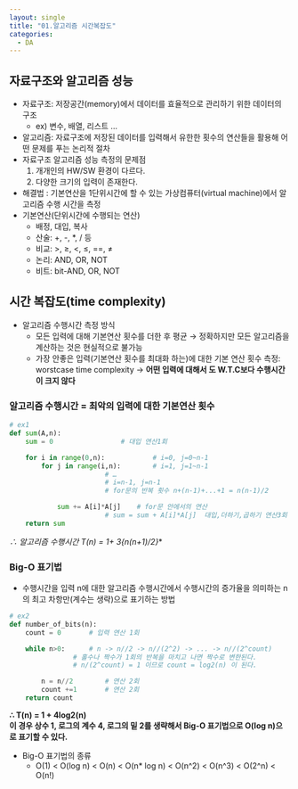 ```yaml
---
layout: single
title: "01.알고리즘 시간복잡도"
categories: 
  - DA
---
```



## 자료구조와 알고리즘 성능

- 자료구조: 저장공간(memory)에서 데이터를 효율적으로 관리하기 위한 데이터의 구조
    - ex) 변수, 배열, 리스트 …
- 알고리즘: 자료구조에 저장된 데이터를 입력해서 유한한 횟수의 연산들을 활용해 어떤 문제를 푸는 논리적 절차
- 자료구조 알고리즘 성능 측정의 문제점
    1. 개개인의 HW/SW 환경이 다르다.
    2. 다양한 크기의 입력이 존재한다.
- 해결법 : 기본연산을 1단위시간에 할 수 있는 가상컴퓨터(virtual machine)에서 알고리즘 수행 시간을 측정
- 기본연산(단위시간에 수행되는 연산)
    - 배정, 대입, 복사
    - 산술: +, -, *, / 등
    - 비교: >, ≥, <, ≤, ==, ≠
    - 논리: AND, OR, NOT
    - 비트: bit-AND, OR, NOT

## 시간 복잡도(time complexity)

- 알고리즘 수행시간 측정 방식
    - 모든 입력에 대해 기본연산 횟수를 더한 후 평균 → 정확하지만 모든 알고리즘을 계산하는 것은 현실적으로 불가능
    - 가장 안좋은 입력(기본연산 횟수를 최대화 하는)에 대한 기본 연산 횟수 측정: worstcase time complexity → **어떤 입력에 대해서 도 W.T.C보다 수행시간이 크지 않다**

### 알고리즘 수행시간 = 최악의 입력에 대한 기본연산 횟수

```python
# ex1
def sum(A,n):
	sum = 0					# 대입 연산1회

	for i in range(0,n):       		# i=0, j=0~n-1
		for j in range(i,n):    	# i=1, j=1~n-1
						# …
						# i=n-1, j=n-1
						# for문의 반복 횟수 n+(n-1)+...+1 = n(n-1)/2

			sum += A[i]*A[j]  	# for문 안에서의 연산
						# sum = sum + A[i]*A[j]  대입,더하기,곱하기 연산3회
	return sum
```

**∴ 알고리즘 수행시간 T(n) =  1+ 3*{n(n+1)/2}** 

### Big-O 표기법

- 수행시간을 입력 n에 대한 알고리즘 수행시간에서 수행시간의 증가율을 의미하는 n의 최고 차항만(계수는 생략)으로 표기하는 방법

```python
# ex2
def number_of_bits(n):
	count = 0		# 입력 연산 1회

	while n>0:		# n -> n//2 -> n//(2^2) -> ... -> n//(2^count)
				# 홀수나 짝수가 1회의 반복을 마치고 나면 짝수로 변한된다.
				# n/(2^count) = 1 이므로 count = log2(n) 이 된다.

		n = n//2        # 연산 2회
		count +=1       # 연산 2회
	return count
```

**∴ T(n) = 1 + 4log2(n)       
이 경우 상수 1, 로그의 계수 4, 로그의 밑 2를 생략해서 Big-O 표기법으로 O(log n)으로 표기할 수 있다.**

- Big-O 표기법의 종류
    - O(1) < O(log n) < O(n) < O(n* log n) <  O(n^2) < O(n^3) < O(2^n) < O(n!)
